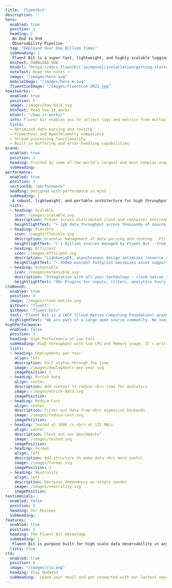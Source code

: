 ```yaml
---
title: 'fluentbit'
description: ''
hero:  
  enabled: true
  position: 1
  heading: |
   An End to End
   Observability Pipeline
  tag: "Deployed Over One Billion Times"
  subHeading: |
   Fluent Bit is a super fast, lightweight, and highly scalable logging and metrics processor and forwarder.  It is the preferred choice for cloud and containerized environments.
  btnText: DOWNLOAD NOW
  btnUrl: "https://docs.fluentbit.io/manual/installation/getting-started-with-fluent-bit"
  noteText: Read the notes »
  image: "/images/hero.svg"
  mobileImage: "/images/hero-m.svg"
  fluentConImage: "/images/fluentcon-2022.jpg"
howitworks: 
  enabled: true
  position: 5
  image: /images/how-back.svg   
  btnText: Read how it works
  btnUrl: "/how-it-works/"
  info: Fluent Bit enables you to collect logs and metrics from multiple sources, enrich them with filters, and distribute them to any defined destination.
  lists: 
  - Optimized data parsing and routing
  - Prometheus and OpenTelemetry compatible
  - Stream processing functionality
  - Built in buffering and error-handling capabilities
brand: 
  enabled: true 
  position: 2
  heading: Trusted by some of the world’s largest and most complex organizations
  subHeading: 
performance: 
  enabled: true
  position: 3
  sectionId: "performance"
  heading: Designed with performance in mind
  subHeading: |
   A robust, lightweight, and portable architecture for high throughput with low CPU and memory usage from any data source to any destination.
  lists:
  - heading: Scalable
    icon: /images/scalable.svg
    description: Proven across distributed cloud and container environments. Highly available with I/O handlers to store data for disaster recovery.
    heightlightText: "> 1pb data throughput across thousands of sources and destinations daily"
  - heading: Flexible
    icon: /images/flexible.svg
    description: Granular management of data parsing and routing.  Filtering and enrichment to optimize security and minimize cost.
    heightlightText: "> 1 Billion sources managed by Fluent Bit - from IoT Devices to Windows and Linux servers."
  - heading: Efficient
    icon: /images/efficient.svg
    description: "Lightweight, asynchronous design optimizes resource usage: CPU, memory, disk I/O, network. No more OOM errors!"
    heightlightText: "~ 450kb minimal footprint maximizes asset support. Zero external dependencies."
  - heading: Extensible
    icon: /images/extensible.svg
    description: "Integration with all your technology - cloud native services, containers, streaming processors, and data backends."
    heightlightText: "80+ Plugins for inputs, filters, analytics tools and outputs."
ctaBoxed: 
  enabled: true
  position: 4
  image: /images/cloun-native.svg
  gitUser: "fluent"
  gitRepo: "fluent-bit/"
  text: "Fluent Bit is a CNCF (Cloud Native Computing Foundation) graduated project under the umbrella of Fluentd."
  highlightText: "We are part of a large open source community. No vendor lock-in."
highPerformance:
  enabled: false
  position: 5
  heading: High Performance at Low Cost
  subHeading: High throughput with low CPU and Memory usage. It's written in C language and has a pluggable architecture supporting more than 70 extensions for inputs, filters and outputs.
  lists:
  - heading: Deployments per Year
    align: left
    description: Pull status through the time
    image: /images/deployments-per-year.svg
    imagePosition: 2
  - heading: Enrich data
    align: center
    description: Add context to reduce <br> time for analytics
    image: /images/enrich-data.svg
    imagePosition:
  - heading: Reduce Cost
    align: center
    description: Filter out data from <br> expensive backends
    image: /images/reduce-cost.svg
    imagePosition:
  - heading: Tested at 100K /s <br> at 125 MB/s. 
    align: center
    description: Check out our benchmarks"
    image: /images/tested.svg
    imagePosition:
  - heading: Format
    align: left
    description: Add structure to make data <br> more useful
    image: /images/format.svg
    imagePosition: 2
  - heading: Neutrality
    align: left
    description: Decrease dependency on single vendor
    image: /images/neutrality.svg
    imagePosition:
testimonials:
  enabled: false
  position: 5
  heading: Our Reviews
  subHeading: 
features:
  enabled: true
  position: 5
  heading: The Fluent Bit Advantage
  subHeading: |
   Fluent Bit is purpose built for high scale data observability in any dynamic, distributed environment
  lists: true
cta:
  enabled: true
  position: 6
  image: "/images/cta.png"
  heading: Stay Updated
  subHeading:  Leave your email and get connected with our lastest news, relases and more.
---
```

